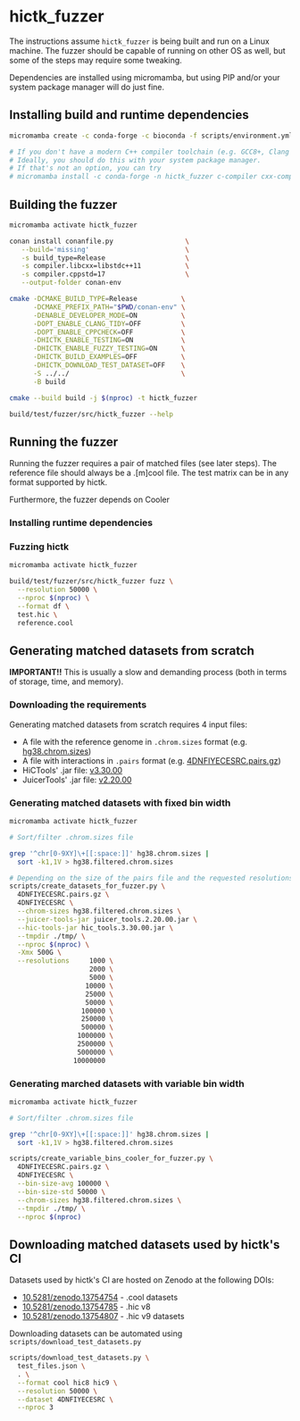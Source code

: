 <!--
Copyright (C) 2024 Roberto Rossini <roberros@uio.no>

SPDX-License-Identifier: MIT
-->

# hictk_fuzzer

The instructions assume `hictk_fuzzer` is being built and run on a Linux machine.
The fuzzer should be capable of running on other OS as well, but some of the steps may require some tweaking.

Dependencies are installed using micromamba, but using PIP and/or your system package manager will do just fine.

## Installing build and runtime dependencies

```bash
micromamba create -c conda-forge -c bioconda -f scripts/environment.yml

# If you don't have a modern C++ compiler toolchain (e.g. GCC8+, Clang 8+, or Apple-clang 11+), you will need to install one.
# Ideally, you should do this with your system package manager.
# If that's not an option, you can try
# micromamba install -c conda-forge -n hictk_fuzzer c-compiler cxx-compiler
```

## Building the fuzzer

```bash
micromamba activate hictk_fuzzer

conan install conanfile.py                  \
   --build='missing'                        \
   -s build_type=Release                    \
   -s compiler.libcxx=libstdc++11           \
   -s compiler.cppstd=17                    \
   --output-folder conan-env

cmake -DCMAKE_BUILD_TYPE=Release           \
      -DCMAKE_PREFIX_PATH="$PWD/conan-env" \
      -DENABLE_DEVELOPER_MODE=ON           \
      -DOPT_ENABLE_CLANG_TIDY=OFF          \
      -DOPT_ENABLE_CPPCHECK=OFF            \
      -DHICTK_ENABLE_TESTING=ON            \
      -DHICTK_ENABLE_FUZZY_TESTING=ON      \
      -DHICTK_BUILD_EXAMPLES=OFF           \
      -DHICTK_DOWNLOAD_TEST_DATASET=OFF    \
      -S ../../                            \
      -B build

cmake --build build -j $(nproc) -t hictk_fuzzer

build/test/fuzzer/src/hictk_fuzzer --help
```

## Running the fuzzer

Running the fuzzer requires a pair of matched files (see later steps).
The reference file should always be a .\[m]cool file.
The test matrix can be in any format supported by hictk.

Furthermore, the fuzzer depends on Cooler

### Installing runtime dependencies

### Fuzzing hictk

```bash
micromamba activate hictk_fuzzer

build/test/fuzzer/src/hictk_fuzzer fuzz \
  --resolution 50000 \
  --nproc $(nproc) \
  --format df \
  test.hic \
  reference.cool
```

## Generating matched datasets from scratch

**IMPORTANT!!** This is usually a slow and demanding process (both in terms of storage, time, and memory).

### Downloading the requirements

Generating matched datasets from scratch requires 4 input files:

- A file with the reference genome in `.chrom.sizes` format (e.g. [hg38.chrom.sizes](https://hgdownload.cse.ucsc.edu/goldenpath/hg38/bigZips/hg38.chrom.sizes))
- A file with interactions in `.pairs` format (e.g. [4DNFIYECESRC.pairs.gz](https://data.4dnucleome.org/files-processed/4DNFIYECESRC/#details))
- HiCTools' .jar file: [v3.30.00](https://github.com/aidenlab/HiCTools/releases/tag/v3.30.00)
- JuicerTools' .jar file: [v2.20.00](https://github.com/aidenlab/Juicebox/releases/tag/v2.20.00)

### Generating matched datasets with fixed bin width

```bash
micromamba activate hictk_fuzzer

# Sort/filter .chrom.sizes file

grep '^chr[0-9XY]\+[[:space:]]' hg38.chrom.sizes |
  sort -k1,1V > hg38.filtered.chrom.sizes

# Depending on the size of the pairs file and the requested resolutions/normalizations this step could take several days
scripts/create_datasets_for_fuzzer.py \
  4DNFIYECESRC.pairs.gz \
  4DNFIYECESRC \
  --chrom-sizes hg38.filtered.chrom.sizes \
  --juicer-tools-jar juicer_tools.2.20.00.jar \
  --hic-tools-jar hic_tools.3.30.00.jar \
  --tmpdir ./tmp/ \
  --nproc $(nproc) \
  -Xmx 500G \
  --resolutions     1000 \
                    2000 \
                    5000 \
                   10000 \
                   25000 \
                   50000 \
                  100000 \
                  250000 \
                  500000 \
                 1000000 \
                 2500000 \
                 5000000 \
                10000000
```

### Generating marched datasets with variable bin width

```bash
micromamba activate hictk_fuzzer

# Sort/filter .chrom.sizes file

grep '^chr[0-9XY]\+[[:space:]]' hg38.chrom.sizes |
  sort -k1,1V > hg38.filtered.chrom.sizes

scripts/create_variable_bins_cooler_for_fuzzer.py \
  4DNFIYECESRC.pairs.gz \
  4DNFIYECESRC \
  --bin-size-avg 100000 \
  --bin-size-std 50000 \
  --chrom-sizes hg38.filtered.chrom.sizes \
  --tmpdir ./tmp/ \
  --nproc $(nproc)
```

## Downloading matched datasets used by hictk's CI

Datasets used by hictk's CI are hosted on Zenodo at the following DOIs:

- [10.5281/zenodo.13754754](https://doi.org/10.5281/zenodo.13754754) - .cool datasets
- [10.5281/zenodo.13754785](https://doi.org/10.5281/zenodo.13754785) - .hic v8
- [10.5281/zenodo.13754807](https://doi.org/10.5281/zenodo.13754807) - .hic v9 datasets

Downloading datasets can be automated using `scripts/download_test_datasets.py`

```bash
scripts/download_test_datasets.py \
  test_files.json \
  . \
  --format cool hic8 hic9 \
  --resolution 50000 \
  --dataset 4DNFIYECESRC \
  --nproc 3
```
